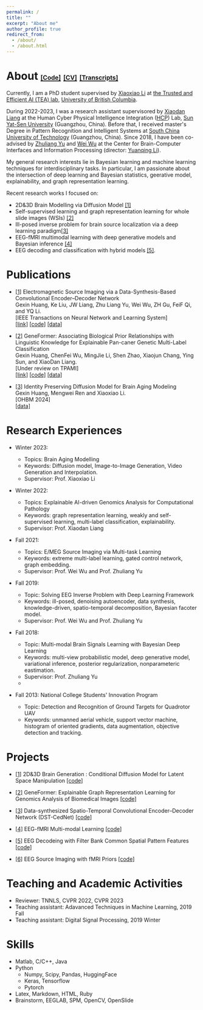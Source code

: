 ```yaml
---
permalink: /
title: ""
excerpt: "About me"
author_profile: true
redirect_from: 
  - /about/
  - /about.html
---
```

<!-- https://www.researchgate.net/profile/Wei_Wu54 -->

About  [<font size=3>[Code]</font>](https://github.com/gexinh) [<font size=3>[CV]</font>](files/cv_gexin.pdf) [<font size=3>[Transcripts]</font>](files/transcripts.pdf)  
======
Currently, I am a PhD student supervised by [Xiaoxiao Li](https://tea.ece.ubc.ca/) at [the Trusted and Efficient AI (TEA) lab](https://tea.ece.ubc.ca/), [University of British Columbia](https://www.ubc.ca/). 

During 2022-2023, I was a research assistant supervisored by [Xiaodan Liang](https://lemondan.github.io/) at the Human Cyber Physical Intelligence Integration ([HCP](https://www.sysu-hcp.net/)) Lab, [Sun Yat-Sen University](https://www.sysu.edu.cn/index.htm) (Guangzhou, China). Before that, I received master's Degree in Pattern Recognition and Intelligent Systems at [South China University of Technology](https://www.scut.edu.cn/en/main.htm) (Guangzhou, China). Since 2018, I have been co-advised by <a href="https://scholar.google.com/citations?user=oAUB9cQAAAAJ&hl=en">Zhuliang Yu</a> and [Wei Wu](https://scholar.google.com/citations?hl=zh-TW&user=HKmFkdwAAAAJ) at the Center for Brain-Computer Interfaces and Information Processing (director: [Yuanqing Li](https://scholar.google.com.sg/citations?user=wN3v1coAAAAJ&hl=en)).

My general research interests lie in Bayesian learning and machine learning techniques for interdisciplinary tasks. In particular, I am passionate about the intersection of deep learning and Bayesian statistics, geerative model, explainability, and graph representation learning. 

<!-- --- enriching one with each other: (1) Bayesian Deep Learning (BDL): Scalable Bayesian learning methods for the weight uncertainty of deep neural networks, e.g., Bayesian neural networks (BNNs). (2) Deep Bayesian Learning (DBL): Deep neural networks as flexible representation methods in Bayesian models, particularly the deep generative models (DGMs).  -->

<!-- My general research interests lie in the use and development of Bayesian learning and machine learning techniques for effective and efficient methods on Brain-Computer Interface (BCI) tasks. In particular, I am passionate about the intersection of deep learning and Bayesian statistics --- enriching one with each other: (1) Bayesian Deep Learning (BDL): Scalable Bayesian learning methods for the weight uncertainty of deep neural networks, e.g., Bayesian neural networks (BNNs). (2) Deep Bayesian Learning (DBL): Deep neural networks as flexible representation methods in Bayesian models, particularly the deep generative models (DGMs).  -->

<!-- I am broadly interested in developing new methods to incorporate prior knowledge into neural network with a probabilistic perspective. In particular, I am passionate about deep generative models (DGMs), Bayesian Deep learning, and their applications to brain signals.  -->

<!-- 
> A Brain-Computer Interface is a system that extracts and translates the brain activity patterns of a subject into messages or commands for an interactive application. Extracted brain signals are multichannel continuous-time signals with a low signal-to-noise ratio, including but not limited to Electro/Magnetoencephalography (E/MEG) and functional Magnetic Resonance Imaging (fMRI). They are widely utilized in various BCI applications such as task classification, the brain source localization (electromagnetic source imaging), and multimodal reconstruction. While deep learning has brought a revolution for BCI systems in recent years, the problems in the BCI area, such as limited and corrupted training sets, the high dimensionality of data structure, and significant divergences across trial subject’s signals, are still challenging the application of deep learning models. Thus, incorporating expert knowledge into neural networks (NNs), especially via the Bayesian paradigm, is becoming an attractive solution in BCI tasks. -->

Recent research works I focused on:
* 2D&3D Brain Modelling via Diffusion Model [[1]]()
* Self-supervised learning and graph representation learning for whole slide images (WSIs) [[2]]()
* Ill-posed inverse problem for brain source localization via a deep learning paradigm[[3]]()
* EEG-fMRI multimodal learning with deep generative models and Bayesian inference <a href="">[4]</a>
* EEG decoding and classification with hybrid models [[5]]().

 

Publications
======
 * [[1]]() Electromagnetic Source Imaging via a Data-Synthesis-Based Convolutional Encoder–Decoder Network
    <br>Gexin Huang, Ke Liu, JW Liang, Zhu Liang Yu, Wei Wu,  ZH Gu, FeiF Qi, and YQ Li.
    <br>[IEEE Transactions on Neural Network and Learning System]<br>
    <a href="https://ieeexplore.ieee.org/document/9913707">[link]</a>
    <a href="https://github.com/gexinh/ESI-DAE">[code]</a>
    <a href="https://https://neuroimage.usc.edu/brainstorm/DatasetMedianNerveNeuromag">[data]</a>

 * [[2]]() GeneFormer: Associating Biological Prior Relationships with Linguistic Knowledge for Explainable Pan-caner Genetic Multi-Label Classification
    <br>Gexin Huang, ChenFei Wu, MingJie Li, Shen Zhao, Xiaojun Chang, Ying Sun, and XiaoDan Liang.
    <br>[Under review on TPAMI]<br>
    <a href="/">[link]</a>
    <a href="https://github.com/gexinh/Omics">[code]</a>
    <a href="https://www.cancer.gov/about-nci/organization/ccg/research/structural-genomics/tcga">[data]</a>

 * [[3]]() Identity Preserving Diffusion Model for Brain Aging Modeling
    <br>Gexin Huang, Mengwei Ren and Xiaoxiao Li.
    <br>[OHBM 2024]<br>
    <a href="https://www.oasis-brains.org/">[data]</a>
	
Research Experiences
======
* Winter 2023:
  * Topics: Brain Aging Modelling   
  * Keywords: Diffusion model, Image-to-Image Generation, Video Generation and Interpolation.
  * Supervisor: Prof. Xiaoxiao Li
  
* Winter 2022:
  * Topics: Explainable AI-driven Genomics Analysis for Computational Pathology
  * Keywords: graph representation learning, weakly and self-supervised learning, multi-label classification, explainability.
  * Supervisor: Prof. Xiaodan Liang

* Fall 2021:
  * Topics: E/MEG Source Imaging via Multi-task Learning  
  * Keywords: extreme multi-label learning, gated control network, graph embedding.
  * Supervisor: Prof. Wei Wu and Prof. Zhuliang Yu 
  
* Fall 2019:
  * Topic: Solving EEG Inverse Problem with Deep Learning Framework
  * Keywords: ill-posed, denoising autoencoder, data synthesis, knowledge-driven, spatio-temporal decomposition, Bayesian facoter model.
  * Supervisor: Prof. Wei Wu and Prof. Zhuliang Yu

* Fall 2018:
  * Topic: Multi-modal Brain Signals Learning with Bayesian Deep Learning
  * Keywords: multi-view probabilistic model, deep generative model, variational inference, posterior regularization, nonparameteric eastimation.  
  * Supervisor: Prof. Zhuliang Yu
  * 
* Fall 2013: National College Students' Innovation Program
  * Topic: Detection and Recognition of Ground Targets for Quadrotor UAV
  * Keywords: unmanned aerial vehicle, support vector machine, histogram of oriented gradients, data augmentation, objective detection and tracking.

Projects
======
* [[1]]() 2D&3D Brain Generation : Conditional Diffusion Model for Latent Space Manipulation [[code]](https://github.com/gexinh/brain-diff)

* [[2]]() GeneFormer: Explainable Graph Representation Learning for Genomics Analysis of Biomedical Images [[code]](https://github.com/gexinh/Omics)

* [[3]]() Data-synthesized Spatio-Temporal Convolutional Encoder–Decoder Network (DST-CedNet) [[code]](https://github.com/gexinh/ESI-DAE)

* [[4]]() EEG-fMRI Multi-modal Learning [[code]](https://github.com/gexinh/ML-VAE)

* [[5]]() EEG Decodeing with Filter Bank Common Spatial Pattern Features [[code]](https://github.com/gexinh/EEG_decoding)

* [[6]]() EEG Source Imaging with fMRI Priors [[code]](https://github.com/gexinh/ESIBFP)  


 <!-- <img src="../images/profile2.jpg" width=20% alt="test" align=right />  -->

<!-- ![alt ](/images/profile2.jpg) -->

<!-- <img src= https://img-blog.csdnimg.cn/20200822014538211.png  width=50% /> -->

Teaching and Academic Activities
======
* Reviewer: TNNLS, CVPR 2022, CVPR 2023
* Teaching assistant: Adavanced Techniques in Machine Learning, 2019 Fall
* Teaching assistant: Digital Signal Processing, 2019 Winter
  

Skills
======
* Matlab, C/C++, Java
* Python
  * Numpy, Scipy, Pandas, HuggingFace
  * Keras, Tensorflow
  * Pytorch
* Latex, Markdown, HTML, Ruby
* Brainstorm, EEGLAB, SPM, OpenCV, OpenSlide